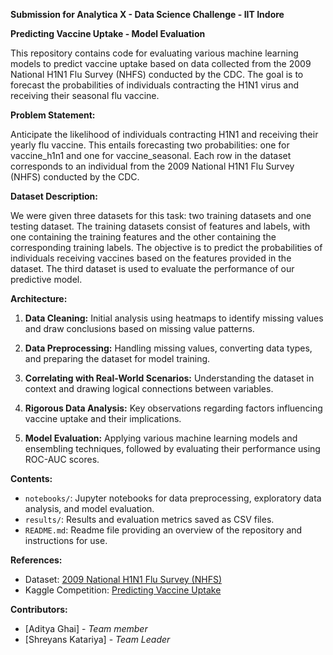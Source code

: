 **Submission for Analytica X - Data Science Challenge - IIT Indore**


**Predicting Vaccine Uptake - Model Evaluation**

This repository contains code for evaluating various machine learning models to predict vaccine uptake based on data collected from the 2009 National H1N1 Flu Survey (NHFS) conducted by the CDC. The goal is to forecast the probabilities of individuals contracting the H1N1 virus and receiving their seasonal flu vaccine.

**Problem Statement:**

Anticipate the likelihood of individuals contracting H1N1 and receiving their yearly flu vaccine. This entails forecasting two probabilities: one for vaccine_h1n1 and one for vaccine_seasonal. Each row in the dataset corresponds to an individual from the 2009 National H1N1 Flu Survey (NHFS) conducted by the CDC.

**Dataset Description:**

We were given three datasets for this task: two training datasets and one testing dataset. The training datasets consist of features and labels, with one containing the training features and the other containing the corresponding training labels. The objective is to predict the probabilities of individuals receiving vaccines based on the features provided in the dataset. The third dataset is used to evaluate the performance of our predictive model.

**Architecture:**

1. **Data Cleaning:** Initial analysis using heatmaps to identify missing values and draw conclusions based on missing value patterns.

2. **Data Preprocessing:** Handling missing values, converting data types, and preparing the dataset for model training.

3. **Correlating with Real-World Scenarios:** Understanding the dataset in context and drawing logical connections between variables.

4. **Rigorous Data Analysis:** Key observations regarding factors influencing vaccine uptake and their implications.

5. **Model Evaluation:** Applying various machine learning models and ensembling techniques, followed by evaluating their performance using ROC-AUC scores.

**Contents:**

- `notebooks/`: Jupyter notebooks for data preprocessing, exploratory data analysis, and model evaluation.
- `results/`: Results and evaluation metrics saved as CSV files.
- `README.md`: Readme file providing an overview of the repository and instructions for use.


**References:**

- Dataset: [2009 National H1N1 Flu Survey (NHFS)](https://www.cdc.gov/flu/pandemic-resources/national-2009-h1n1-flu-survey-datasets.htm)
- Kaggle Competition: [Predicting Vaccine Uptake](https://www.kaggle.com/c/h1n1-flu-shot/overview)

**Contributors:**

- [Aditya Ghai] - *Team member*
- [Shreyans Katariya] - *Team Leader*

